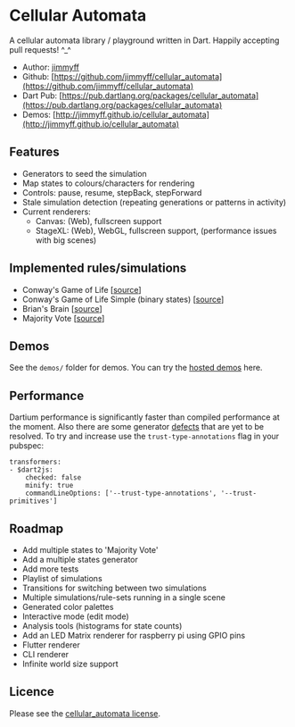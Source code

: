 # Cellular Automata
  
A cellular automata library / playground written in Dart. Happily accepting pull requests! ^_^
 
 * Author: [jimmyff](https://github.com/jimmyff)
 * Github: [https://github.com/jimmyff/cellular_automata](https://github.com/jimmyff/cellular_automata)
 * Dart Pub: [https://pub.dartlang.org/packages/cellular_automata](https://pub.dartlang.org/packages/cellular_automata)
 * Demos: [http://jimmyff.github.io/cellular_automata](http://jimmyff.github.io/cellular_automata)
  
## Features

 * Generators to seed the simulation
 * Map states to colours/characters for rendering
 * Controls: pause, resume, stepBack, stepForward
 * Stale simulation detection (repeating generations or patterns in activity)
 * Current renderers:
   * Canvas: (Web), fullscreen support
   * StageXL: (Web), WebGL, fullscreen support, (performance issues with big scenes)
  
## Implemented rules/simulations
  
 * Conway's Game of Life [[source](https://github.com/jimmyff/cellular_automata/blob/master/lib/src/rules/game_of_life.dart)]
 * Conway's Game of Life Simple (binary states) [[source](https://github.com/jimmyff/cellular_automata/blob/master/lib/src/rules/game_of_life_simple.dart)]
 * Brian's Brain [[source](https://github.com/jimmyff/cellular_automata/blob/master/lib/src/rules/brians_brain.dart)]
 * Majority Vote [[source](https://github.com/jimmyff/cellular_automata/blob/master/lib/src/rules/majority_vote.dart)]
  
## Demos
  
See the `demos/` folder for demos. You can try the [hosted demos](http://jimmyff.github.io/cellular_automata) here.
  
## Performance

Dartium performance is significantly faster than compiled performance at the moment. Also there are some generator [defects](https://github.com/dart-lang/sdk/issues/30049) that are yet to be resolved. To try and increase use the `trust-type-annotations` flag in your pubspec:

```
transformers:
- $dart2js:
    checked: false
    minify: true
    commandLineOptions: ['--trust-type-annotations', '--trust-primitives']

```
  
## Roadmap

 * Add multiple states to 'Majority Vote'
 * Add a multiple states generator
 * Add more tests
 * Playlist of simulations
 * Transitions for switching between two simulations
 * Multiple simulations/rule-sets running in a single scene
 * Generated color palettes
 * Interactive mode (edit mode)
 * Analysis tools (histograms for state counts)
 * Add an LED Matrix renderer for raspberry pi using GPIO pins
 * Flutter renderer
 * CLI renderer
 * Infinite world size support
  
## Licence
   
Please see the [cellular_automata license](https://github.com/jimmyff/cellular_automata/blob/master/LICENSE).
